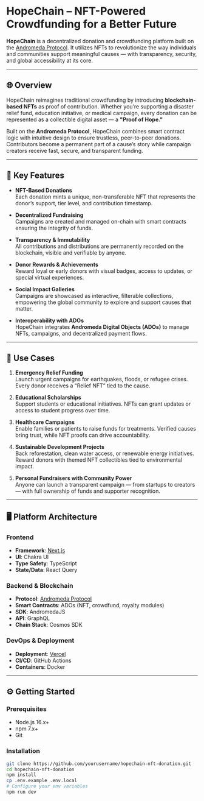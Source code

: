 # HopeChain – NFT-Powered Crowdfunding for a Better Future

**HopeChain** is a decentralized donation and crowdfunding platform built on the [Andromeda Protocol](https://andromedaprotocol.io). It utilizes NFTs to revolutionize the way individuals and communities support meaningful causes — with transparency, security, and global accessibility at its core.

---

## 🌐 Overview

HopeChain reimagines traditional crowdfunding by introducing **blockchain-based NFTs** as proof of contribution. Whether you’re supporting a disaster relief fund, education initiative, or medical campaign, every donation can be represented as a collectible digital asset — a **"Proof of Hope."**

Built on the **Andromeda Protocol**, HopeChain combines smart contract logic with intuitive design to ensure trustless, peer-to-peer donations. Contributors become a permanent part of a cause’s story while campaign creators receive fast, secure, and transparent funding.

---

## 🚀 Key Features

- **NFT-Based Donations**  
  Each donation mints a unique, non-transferable NFT that represents the donor’s support, tier level, and contribution timestamp.

- **Decentralized Fundraising**  
  Campaigns are created and managed on-chain with smart contracts ensuring the integrity of funds.

- **Transparency & Immutability**  
  All contributions and distributions are permanently recorded on the blockchain, visible and verifiable by anyone.

- **Donor Rewards & Achievements**  
  Reward loyal or early donors with visual badges, access to updates, or special virtual experiences.

- **Social Impact Galleries**  
  Campaigns are showcased as interactive, filterable collections, empowering the global community to explore and support causes that matter.

- **Interoperability with ADOs**  
  HopeChain integrates **Andromeda Digital Objects (ADOs)** to manage NFTs, campaigns, and decentralized payment flows.

---

## 🧩 Use Cases

1. **Emergency Relief Funding**  
   Launch urgent campaigns for earthquakes, floods, or refugee crises. Every donor receives a “Relief NFT” tied to the cause.

2. **Educational Scholarships**  
   Support students or educational initiatives. NFTs can grant updates or access to student progress over time.

3. **Healthcare Campaigns**  
   Enable families or patients to raise funds for treatments. Verified causes bring trust, while NFT proofs can drive accountability.

4. **Sustainable Development Projects**  
   Back reforestation, clean water access, or renewable energy initiatives. Reward donors with themed NFT collectibles tied to environmental impact.

5. **Personal Fundraisers with Community Power**  
   Anyone can launch a transparent campaign — from startups to creators — with full ownership of funds and supporter recognition.

---

## 🖥️ Platform Architecture

### Frontend  
- **Framework**: [Next.js](https://nextjs.org)  
- **UI**: Chakra UI  
- **Type Safety**: TypeScript  
- **State/Data**: React Query

### Backend & Blockchain  
- **Protocol**: [Andromeda Protocol](https://andromedaprotocol.io)  
- **Smart Contracts**: ADOs (NFT, crowdfund, royalty modules)  
- **SDK**: AndromedaJS  
- **API**: GraphQL  
- **Chain Stack**: Cosmos SDK

### DevOps & Deployment  
- **Deployment**: [Vercel](https://vercel.com)  
- **CI/CD**: GitHub Actions  
- **Containers**: Docker

---

## ⚙️ Getting Started

### Prerequisites

- Node.js 16.x+  
- npm 7.x+  
- Git

### Installation

```bash
git clone https://github.com/yourusername/hopechain-nft-donation.git
cd hopechain-nft-donation
npm install
cp .env.example .env.local
# Configure your env variables
npm run dev
